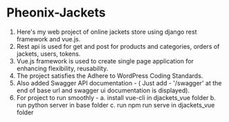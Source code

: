 # Pheonix-Jackets
1. Here's my web project of online jackets store using django rest framework and vue.js.
2. Rest api is used for get and post for products and categories, orders of jackets, users, tokens.
3. Vue.js framework is used to create single page application for enhancing flexibility, reusability.
4. The project satisfies the Adhere to WordPress Coding Standards.
5. Also added Swagger API documentation - ( Just add - '/swagger' at the end of base url and swagger ui documentation is displayed).
6. For project to run smoothly -
  a. install vue-cli in djackets_vue folder
  b. run python server in base folder
  c. run npm run serve in djackets_vue folder
